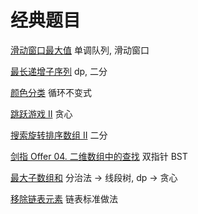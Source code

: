 # 经典题目

[滑动窗口最大值](https://leetcode-cn.com/problems/sliding-window-maximum/)	单调队列, 滑动窗口

[最长递增子序列](https://leetcode-cn.com/problems/longest-increasing-subsequence/)	dp, 二分

[颜色分类](https://leetcode-cn.com/problems/sort-colors/)				循环不变式

[跳跃游戏 II](https://leetcode-cn.com/problems/jump-game-ii/)			贪心

[搜索旋转排序数组 II](https://leetcode-cn.com/problems/search-in-rotated-sorted-array-ii/)	二分

[剑指 Offer 04. 二维数组中的查找](https://leetcode-cn.com/problems/er-wei-shu-zu-zhong-de-cha-zhao-lcof/)	双指针 BST

[最大子数组和](https://leetcode-cn.com/problems/maximum-subarray/)		分治法 -> 线段树, dp -> 贪心

[移除链表元素](https://leetcode-cn.com/problems/remove-linked-list-elements/)		链表标准做法

